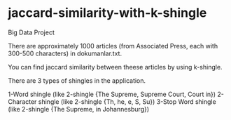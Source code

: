 # jaccard-similarity-with-k-shingle

Big Data Project

There are approximately 1000 articles (from Associated Press, each with 300-500 characters) in dokumanlar.txt.

You can find jaccard similarity between theese articles by using k-shingle.

There are 3 types of shingles in the application.

1-Word shingle (like 2-shingle {The Supreme, Supreme Court, Court in})
2-Character shingle (like 2-shingle {Th, he, e, S, Su})
3-Stop Word shingle (like 2-shingle {The Supreme, in Johannesburg})
